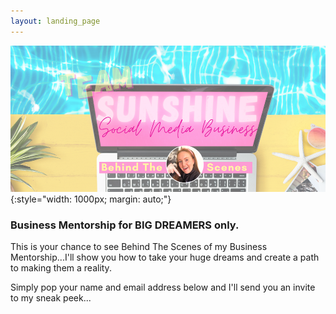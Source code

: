 ```yaml
---
layout: landing_page
---
```


![Behind The Scenes](/i/sunshinestudio/sunshinementorship/behind-scenes.png){:style="width: 1000px; margin: auto;"}

### Business Mentorship for BIG DREAMERS only.
This is your chance to see Behind The Scenes of my Business Mentorship...I'll show you how to take your huge dreams and create a path to making them a reality.

Simply pop your name and email address below and I'll send you an invite to my sneak peek...

<script async data-uid="e0db9a0c06" src="https://inspiring-life-design.ck.page/e0db9a0c06/index.js"></script>
